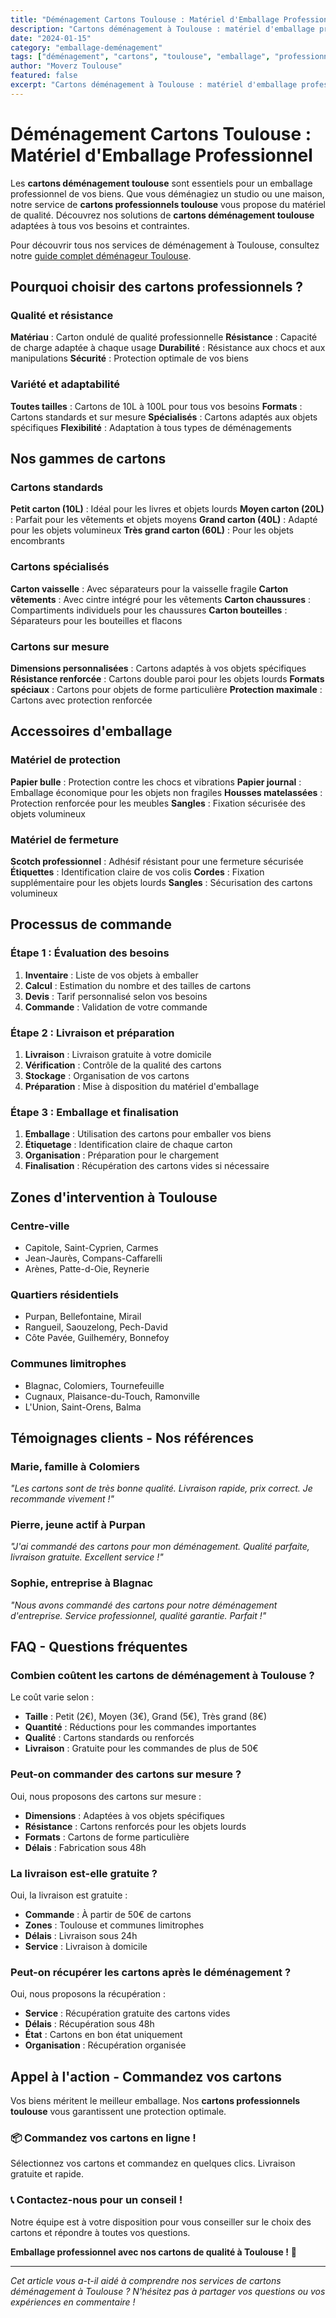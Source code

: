 ```yaml
---
title: "Déménagement Cartons Toulouse : Matériel d'Emballage Professionnel"
description: "Cartons déménagement à Toulouse : matériel d'emballage professionnel. Toutes tailles, livraison gratuite, qualité garantie. Devis gratuit."
date: "2024-01-15"
category: "emballage-deménagement"
tags: ["déménagement", "cartons", "toulouse", "emballage", "professionnel"]
author: "Moverz Toulouse"
featured: false
excerpt: "Cartons déménagement à Toulouse : matériel d'emballage professionnel. Toutes tailles, livraison gratuite, qualité garantie."
---
```


# Déménagement Cartons Toulouse : Matériel d'Emballage Professionnel

Les **cartons déménagement toulouse** sont essentiels pour un emballage professionnel de vos biens. Que vous déménagiez un studio ou une maison, notre service de **cartons professionnels toulouse** vous propose du matériel de qualité. Découvrez nos solutions de **cartons déménagement toulouse** adaptées à tous vos besoins et contraintes.

Pour découvrir tous nos services de déménagement à Toulouse, consultez notre [guide complet déménageur Toulouse](/blog/piliers/demenageur-toulouse).

## Pourquoi choisir des cartons professionnels ?

### Qualité et résistance

**Matériau** : Carton ondulé de qualité professionnelle
**Résistance** : Capacité de charge adaptée à chaque usage
**Durabilité** : Résistance aux chocs et aux manipulations
**Sécurité** : Protection optimale de vos biens

### Variété et adaptabilité

**Toutes tailles** : Cartons de 10L à 100L pour tous vos besoins
**Formats** : Cartons standards et sur mesure
**Spécialisés** : Cartons adaptés aux objets spécifiques
**Flexibilité** : Adaptation à tous types de déménagements

## Nos gammes de cartons

### Cartons standards

**Petit carton (10L)** : Idéal pour les livres et objets lourds
**Moyen carton (20L)** : Parfait pour les vêtements et objets moyens
**Grand carton (40L)** : Adapté pour les objets volumineux
**Très grand carton (60L)** : Pour les objets encombrants

### Cartons spécialisés

**Carton vaisselle** : Avec séparateurs pour la vaisselle fragile
**Carton vêtements** : Avec cintre intégré pour les vêtements
**Carton chaussures** : Compartiments individuels pour les chaussures
**Carton bouteilles** : Séparateurs pour les bouteilles et flacons

### Cartons sur mesure

**Dimensions personnalisées** : Cartons adaptés à vos objets spécifiques
**Résistance renforcée** : Cartons double paroi pour les objets lourds
**Formats spéciaux** : Cartons pour objets de forme particulière
**Protection maximale** : Cartons avec protection renforcée

## Accessoires d'emballage

### Matériel de protection

**Papier bulle** : Protection contre les chocs et vibrations
**Papier journal** : Emballage économique pour les objets non fragiles
**Housses matelassées** : Protection renforcée pour les meubles
**Sangles** : Fixation sécurisée des objets volumineux

### Matériel de fermeture

**Scotch professionnel** : Adhésif résistant pour une fermeture sécurisée
**Étiquettes** : Identification claire de vos colis
**Cordes** : Fixation supplémentaire pour les objets lourds
**Sangles** : Sécurisation des cartons volumineux

## Processus de commande

### Étape 1 : Évaluation des besoins

1. **Inventaire** : Liste de vos objets à emballer
2. **Calcul** : Estimation du nombre et des tailles de cartons
3. **Devis** : Tarif personnalisé selon vos besoins
4. **Commande** : Validation de votre commande

### Étape 2 : Livraison et préparation

1. **Livraison** : Livraison gratuite à votre domicile
2. **Vérification** : Contrôle de la qualité des cartons
3. **Stockage** : Organisation de vos cartons
4. **Préparation** : Mise à disposition du matériel d'emballage

### Étape 3 : Emballage et finalisation

1. **Emballage** : Utilisation des cartons pour emballer vos biens
2. **Étiquetage** : Identification claire de chaque carton
3. **Organisation** : Préparation pour le chargement
4. **Finalisation** : Récupération des cartons vides si nécessaire

## Zones d'intervention à Toulouse

### Centre-ville
- Capitole, Saint-Cyprien, Carmes
- Jean-Jaurès, Compans-Caffarelli
- Arènes, Patte-d-Oie, Reynerie

### Quartiers résidentiels
- Purpan, Bellefontaine, Mirail
- Rangueil, Saouzelong, Pech-David
- Côte Pavée, Guilheméry, Bonnefoy

### Communes limitrophes
- Blagnac, Colomiers, Tournefeuille
- Cugnaux, Plaisance-du-Touch, Ramonville
- L'Union, Saint-Orens, Balma

## Témoignages clients - Nos références

### Marie, famille à Colomiers
*"Les cartons sont de très bonne qualité. Livraison rapide, prix correct. Je recommande vivement !"*

### Pierre, jeune actif à Purpan
*"J'ai commandé des cartons pour mon déménagement. Qualité parfaite, livraison gratuite. Excellent service !"*

### Sophie, entreprise à Blagnac
*"Nous avons commandé des cartons pour notre déménagement d'entreprise. Service professionnel, qualité garantie. Parfait !"*

## FAQ - Questions fréquentes

### Combien coûtent les cartons de déménagement à Toulouse ?

Le coût varie selon :
- **Taille** : Petit (2€), Moyen (3€), Grand (5€), Très grand (8€)
- **Quantité** : Réductions pour les commandes importantes
- **Qualité** : Cartons standards ou renforcés
- **Livraison** : Gratuite pour les commandes de plus de 50€

### Peut-on commander des cartons sur mesure ?

Oui, nous proposons des cartons sur mesure :
- **Dimensions** : Adaptées à vos objets spécifiques
- **Résistance** : Cartons renforcés pour les objets lourds
- **Formats** : Cartons de forme particulière
- **Délais** : Fabrication sous 48h

### La livraison est-elle gratuite ?

Oui, la livraison est gratuite :
- **Commande** : À partir de 50€ de cartons
- **Zones** : Toulouse et communes limitrophes
- **Délais** : Livraison sous 24h
- **Service** : Livraison à domicile

### Peut-on récupérer les cartons après le déménagement ?

Oui, nous proposons la récupération :
- **Service** : Récupération gratuite des cartons vides
- **Délais** : Récupération sous 48h
- **État** : Cartons en bon état uniquement
- **Organisation** : Récupération organisée

## Appel à l'action - Commandez vos cartons

Vos biens méritent le meilleur emballage. Nos **cartons professionnels toulouse** vous garantissent une protection optimale.

### 📦 **Commandez vos cartons en ligne !**

Sélectionnez vos cartons et commandez en quelques clics. Livraison gratuite et rapide.

### 📞 **Contactez-nous pour un conseil !**

Notre équipe est à votre disposition pour vous conseiller sur le choix des cartons et répondre à toutes vos questions.

**Emballage professionnel avec nos cartons de qualité à Toulouse !** 🚚

---

*Cet article vous a-t-il aidé à comprendre nos services de cartons déménagement à Toulouse ? N'hésitez pas à partager vos questions ou vos expériences en commentaire !*

